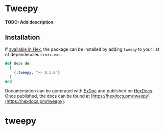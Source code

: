 # Tweepy

**TODO: Add description**

## Installation

If [available in Hex](https://hex.pm/docs/publish), the package can be installed
by adding `tweepy` to your list of dependencies in `mix.exs`:

```elixir
def deps do
  [
    {:tweepy, "~> 0.1.0"}
  ]
end
```

Documentation can be generated with [ExDoc](https://github.com/elixir-lang/ex_doc)
and published on [HexDocs](https://hexdocs.pm). Once published, the docs can
be found at [https://hexdocs.pm/tweepy](https://hexdocs.pm/tweepy).

# tweepy
